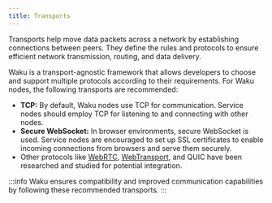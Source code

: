 ```yaml
---
title: Transports
---
```


Transports help move data packets across a network by establishing connections between peers. They define the rules and protocols to ensure efficient network transmission, routing, and data delivery.

Waku is a transport-agnostic framework that allows developers to choose and support multiple protocols according to their requirements. For Waku nodes, the following transports are recommended:

- **TCP:** By default, Waku nodes use TCP for communication. Service nodes should employ TCP for listening to and connecting with other nodes.
- **Secure WebSocket:** In browser environments, secure WebSocket is used. Service nodes are encouraged to set up SSL certificates to enable incoming connections from browsers and serve them securely.
- Other protocols like [WebRTC](https://github.com/waku-org/js-waku/issues/20), [WebTransport](https://github.com/waku-org/js-waku/issues/697), and QUIC have been researched and studied for potential integration.

:::info
Waku ensures compatibility and improved communication capabilities by following these recommended transports.
:::